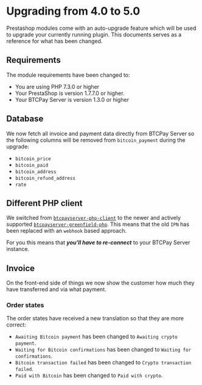 # Upgrading from 4.0 to 5.0

Prestashop modules come with an auto-upgrade feature which will be used to upgrade your currently running plugin. This documents serves as a reference for what has been changed.

## Requirements

The module requirements have been changed to:
- You are using PHP 7.3.0 or higher
- Your PrestaShop is version 1.7.7.0 or higher.
- Your BTCPay Server is version 1.3.0 or higher

## Database

We now fetch all invoice and payment data directly from BTCPay Server so the following columns will be removed from `bitcoin_payment` during the upgrade:
- `bitcoin_price`
- `bitcoin_paid`
- `bitcoin_address`
- `bitcoin_refund_address`
- `rate`

## Different PHP client

We switched from [`btcpayserver-php-client`] to the newer and actively supported [`btcpayserver-greenfield-php`]. This means that the old `IPN` has been replaced with an `webhook` based approach.

For you this means that **_you'll have to re-connect_** to your BTCPay Server instance. 

## Invoice

On the front-end side of things we now show the customer how much they have transferred and via what payment.

### Order states

The order states have received a new translation so that they are more correct:
- `Awaiting Bitcoin payment` has been changed to `Awaiting crypto payment`.
- `Waiting for Bitcoin confirmations` has been changed to `Waiting for confirmations`.
- `Bitcoin transaction failed` has been changed to `Crypto transaction failed`.
- `Paid with Bitcoin` has been changed to `Paid with crypto`.

[`btcpayserver-php-client`]: https://github.com/btcpayserver/btcpayserver-php-client
[`btcpayserver-greenfield-php`]: https://github.com/btcpayserver/btcpayserver-greenfield-php
